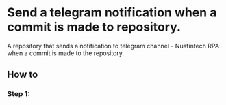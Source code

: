 # Send a telegram notification when a commit is made to repository.

A repository that sends a notification to telegram channel - Nusfintech RPA when a commit is made to the repository.

## How to 

### Step 1:
